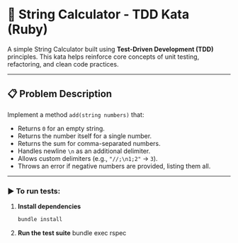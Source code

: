 # 🧮 String Calculator - TDD Kata (Ruby)

A simple String Calculator built using **Test-Driven Development (TDD)** principles. This kata helps reinforce core concepts of unit testing, refactoring, and clean code practices.

---

## 📋 Problem Description

Implement a method `add(string numbers)` that:

- Returns `0` for an empty string.
- Returns the number itself for a single number.
- Returns the sum for comma-separated numbers.
- Handles newline `\n` as an additional delimiter.
- Allows custom delimiters (e.g., `"//;\n1;2"` → `3`).
- Throws an error if negative numbers are provided, listing them all.

---

### ▶️ To run tests:

1. **Install dependencies**
   ```bash
   bundle install

2. **Run the test suite**
  bundle exec rspec


